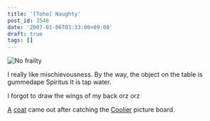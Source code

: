 ```yaml
---
title: '[Toho] Naughty'
post_id: 3546
date: '2007-01-06T03:33:00+09:00'
draft: true
tags: []
---
```


![No frailty](https://danmaq.com/image/illustrations/mono/2004-2007/kiddy_s.jpg)

I really like mischievousness. By the way, the object on the table is gummedape Spiritus It is tap water.

I forgot to draw the wings of my back orz orz

[A](http://www5d.biglobe.ne.jp/%7Ecoolier2/) [coat](https://danmaq.com/image/illustrations/pbbs/2005-2007/tohov_004610_1.png) came out after catching the [Coolier](http://www5d.biglobe.ne.jp/%7Ecoolier2/) picture board.
